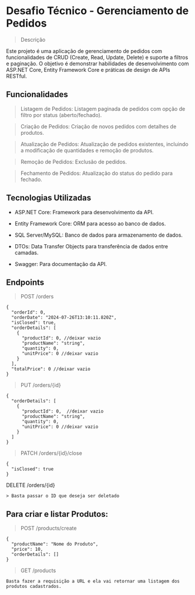 # Desafio Técnico - Gerenciamento de Pedidos
> Descrição

Este projeto é uma aplicação de gerenciamento de pedidos com funcionalidades de CRUD (Create, Read, Update, Delete) e suporte a filtros e paginação. O objetivo é demonstrar habilidades de desenvolvimento com ASP.NET Core, Entity Framework Core e práticas de design de APIs RESTful.

## Funcionalidades
>Listagem de Pedidos: Listagem paginada de pedidos com opção de filtro por status (aberto/fechado).

>Criação de Pedidos: Criação de novos pedidos com detalhes de produtos.

>Atualização de Pedidos: Atualização de pedidos existentes, incluindo a modificação de quantidades e remoção de produtos.

>Remoção de Pedidos: Exclusão de pedidos.

>Fechamento de Pedidos: Atualização do status do pedido para fechado.

## Tecnologias Utilizadas


* ASP.NET Core: Framework para desenvolvimento da API.

* Entity Framework Core: ORM para acesso ao banco de dados.

* SQL Server/MySQL: Banco de dados para armazenamento de dados.

* DTOs: Data Transfer Objects para transferência de dados entre camadas.
  
* Swagger: Para documentação da API.


## Endpoints 

>POST /orders

```
{
  "orderId": 0,
  "orderDate": "2024-07-26T13:10:11.820Z",
  "isClosed": true,
  "orderDetails": [
    {
      "productId": 0, //deixar vazio
      "productName": "string", 
      "quantity": 0, 
      "unitPrice": 0 //deixar vazio
    }
  ],
  "totalPrice": 0 //deixar vazio
}
```
>PUT /orders/{id}

```
{
  "orderDetails": [
    {
      "productId": 0,  //deixar vazio
      "productName": "string",
      "quantity": 0,
      "unitPrice": 0 //deixar vazio
    }
  ]
}
```

>PATCH /orders/{id}/close

```
{
  "isClosed": true
}
```

DELETE /orders/{id}

```
> Basta passar o ID que deseja ser deletado
```

## Para criar e listar Produtos:

>POST /products/create

```
{
  "productName": "Nome do Produto",
  "price": 10,
  "orderDetails": []
}
```
>GET /products

```
Basta fazer a requisição a URL e ela vai retornar uma listagem dos produtos cadastrados.

```

